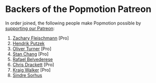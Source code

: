 # Backers of the Popmotion Patreon

In order joined, the following people make Popmotion possible by [supporting our Patreon](https://patreon.com/popmotion):

1. [Zachary Fleischmann](https://twitter.com/ZFleischmann) [Pro]
2. [Hendrik Putzek](https://twitter.com/hputzek)
3. [Oliver Turner](https://twitter.com/oliverturner) [Pro]
4. [Stan Chang](https://twitter.com/lxcid) [Pro]
5. [Rafael Belvederese](https://twitter.com/blvz)
6. [Chris Drackett](https://twitter.com/chrisdrackett) [Pro]
7. [Kraig Walker](https://twitter.com/Kraig_Walker) [Pro]
8. [Sindre Sorhus](https://www.patreon.com/sindresorhus)